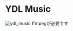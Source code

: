 # YDL Music
![ydl_music](https://user-images.githubusercontent.com/50052625/67833740-dad27500-fb28-11e9-9071-e1dd0a84b14b.PNG)
ffmpegが必要です

